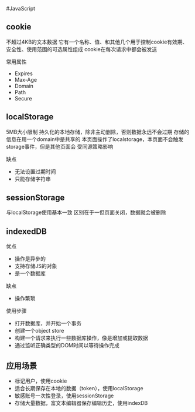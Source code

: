 #JavaScript 
## cookie
不超过4KB的文本数据
它有一个名称、值、和其他几个用于控制cookie有效期、安全性、使用范围的可选属性组成
cookie在每次请求中都会被发送

常用属性
- Expires
- Max-Age
- Domain
- Path
- Secure


## localStorage

5MB大小限制
持久化的本地存储，除非主动删除，否则数据永远不会过期
存储的信息在用一个domain中是共享的
本页面操作了localstorage，本页面不会触发 storage事件，但是其他页面会
受同源策略影响

缺点
- 无法设置过期时间
- 只能存储字符串


## sessionStorage

与localStorage使用基本一致
区别在于一但页面关闭，数据就会被删除


## indexedDB

优点
- 操作是异步的
- 支持存储JS的对象
- 是一个数据库

缺点
- 操作繁琐

使用步骤
- 打开数据库，并开始一个事务
- 创建一个object store
- 构建一个请求来执行一些数据库操作，像是增加或提取数据
- 通过监听正确类型的DOM时间以等待操作完成


## 应用场景
- 标记用户，使用cookie
- 适合长期保存在本地的数据（token），使用localStorage
- 敏感账号一次性登录，使用sessionStorage
- 存储大量数据，富文本编辑器保存编辑历史，使用indexDB
